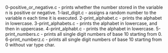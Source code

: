 0-positive_or_negative.c - prints whether the number stored in the variable n is positive or negative.
1-last_digit.c - assigns a random number to the variable n each time it is executed.
2-print_alphabet.c - prints the alphabet in lowercase.
3-print_alphabets.c - prints the alphabet in lowercase, and then in uppercase.
4-print_alphabt.c - prints the alphabet in lowercase.
5-print_numbers.c - prints all single digit numbers of base 10 starting from 0.
6-print_numberz.c - prints all single digit numbers of base 10 starting from 0 without var type char.
